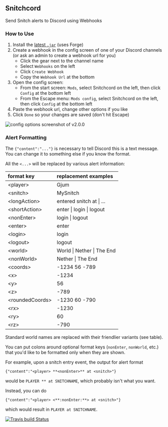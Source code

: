 Snitchcord
----------
Send Snitch alerts to Discord using Webhooks

### How to Use

1. Install the [latest `.jar`](https://github.com/Gjum/Snitchcord/releases) (uses Forge)
1. Create a webhook in the config screen of one of your Discord channels (or ask an admin to create a webhook url for you)
    - Click the gear next to the channel name
    - Select `Webhooks` on the left
    - Click `Create Webhook`
    - Copy the `Webhook Url` at the bottom
1. Open the config screen:
    - From the start screen: `Mods`, select Snitchcord on the left, then click `Config` at the bottom left
    - From the Escape menu: `Mods config`, select Snitchcord on the left, then click `Config` at the bottom left
1. Paste the webhook url, change other options if you like
1. Click `Done` so your changes are saved (don't hit Escape)

![config options screenshot of v2.0.0](https://i.imgur.com/drkWf2k.jpg)

### Alert Formatting

The `{"content":"..."}` is necessary to tell Discord this is a text message.
You can change it to something else if you know the format.
<!-- TODO link to discord docs -->

All the `<...>` will be replaced by various alert information:

| format key        | replacement examples       |
|:------------------|:---------------------------|
| \<player\>        | Gjum                       |
| \<snitch\>        | MySnitch                   |
| \<longAction\>    | entered snitch at \| ...   |
| \<shortAction\>   | enter \| login \| logout   |
| \<nonEnter\>      | login \| logout            |
| \<enter\>         | enter                      |
| \<login\>         | login                      |
| \<logout\>        | logout                     |
| \<world\>         | World \| Nether \| The End |
| \<nonWorld\>      | Nether \| The End          |
| \<coords\>        | -1234 56 -789              |
| \<x\>             | -1234                      |
| \<y\>             | 56                         |
| \<z\>             | -789                       |
| \<roundedCoords\> | -1230 60 -790              |
| \<rx\>            | -1230                      |
| \<ry\>            | 60                         |
| \<rz\>            | -790                       |

Standard world names are replaced with their friendlier variants (see table).

You can put colons around optional format keys (`nonEnter`, `nonWorld`, etc.) that you'd like to be formatted only when they are shown.

For example, upon a snitch entry event, the output for alert format

`{"content":"<player> **<nonEnter>** at <snitch>"}`

would be `PLAYER ** at SNITCHNAME`, which probably isn't what you want.

Instead, you can do

`{"content":"<player> <**:nonEnter:**> at <snitch>"}`

which would result in `PLAYER at SNITCHNAME`.

[![Travis build Status](https://travis-ci.org/Gjum/Snitchcord.svg?branch=master)](https://travis-ci.org/Gjum/Snitchcord)

